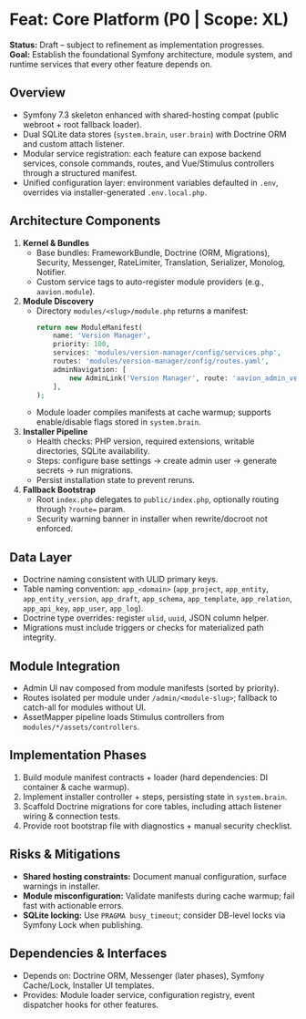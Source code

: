 # Feat: Core Platform (P0 | Scope: XL)

**Status:** Draft – subject to refinement as implementation progresses.  
**Goal:** Establish the foundational Symfony architecture, module system, and runtime services that every other feature depends on.

## Overview
- Symfony 7.3 skeleton enhanced with shared-hosting compat (public webroot + root fallback loader).
- Dual SQLite data stores (`system.brain`, `user.brain`) with Doctrine ORM and custom attach listener.
- Modular service registration: each feature can expose backend services, console commands, routes, and Vue/Stimulus controllers through a structured manifest.
- Unified configuration layer: environment variables defaulted in `.env`, overrides via installer-generated `.env.local.php`.

## Architecture Components
1. **Kernel & Bundles**
   - Base bundles: FrameworkBundle, Doctrine (ORM, Migrations), Security, Messenger, RateLimiter, Translation, Serializer, Monolog, Notifier.
   - Custom service tags to auto-register module providers (e.g., `aavion.module`).
2. **Module Discovery**
   - Directory `modules/<slug>/module.php` returns a manifest:
     ```php
     return new ModuleManifest(
         name: 'Version Manager',
         priority: 100,
         services: 'modules/version-manager/config/services.php',
         routes: 'modules/version-manager/config/routes.yaml',
         adminNavigation: [
             new AdminLink('Version Manager', route: 'aavion_admin_version_manager'),
         ],
     );
     ```
   - Module loader compiles manifests at cache warmup; supports enable/disable flags stored in `system.brain`.
3. **Installer Pipeline**
   - Health checks: PHP version, required extensions, writable directories, SQLite availability.
   - Steps: configure base settings → create admin user → generate secrets → run migrations.
   - Persist installation state to prevent reruns.
4. **Fallback Bootstrap**
   - Root `index.php` delegates to `public/index.php`, optionally routing through `?route=` param.
   - Security warning banner in installer when rewrite/docroot not enforced.

## Data Layer
- Doctrine naming consistent with ULID primary keys.
- Table naming convention: `app_<domain>` (`app_project`, `app_entity`, `app_entity_version`, `app_draft`, `app_schema`, `app_template`, `app_relation`, `app_api_key`, `app_user`, `app_log`).
- Doctrine type overrides: register `ulid`, `uuid`, JSON column helper.
- Migrations must include triggers or checks for materialized path integrity.

## Module Integration
- Admin UI nav composed from module manifests (sorted by priority).
- Routes isolated per module under `/admin/<module-slug>`; fallback to catch-all for modules without UI.
- AssetMapper pipeline loads Stimulus controllers from `modules/*/assets/controllers`.

## Implementation Phases
1. Build module manifest contracts + loader (hard dependencies: DI container & cache warmup).
2. Implement installer controller + steps, persisting state in `system.brain`.
3. Scaffold Doctrine migrations for core tables, including attach listener wiring & connection tests.
4. Provide root bootstrap file with diagnostics + manual security checklist.

## Risks & Mitigations
- **Shared hosting constraints:** Document manual configuration, surface warnings in installer.
- **Module misconfiguration:** Validate manifests during cache warmup; fail fast with actionable errors.
- **SQLite locking:** Use `PRAGMA busy_timeout`; consider DB-level locks via Symfony Lock when publishing.

## Dependencies & Interfaces
- Depends on: Doctrine ORM, Messenger (later phases), Symfony Cache/Lock, Installer UI templates.
- Provides: Module loader service, configuration registry, event dispatcher hooks for other features.
